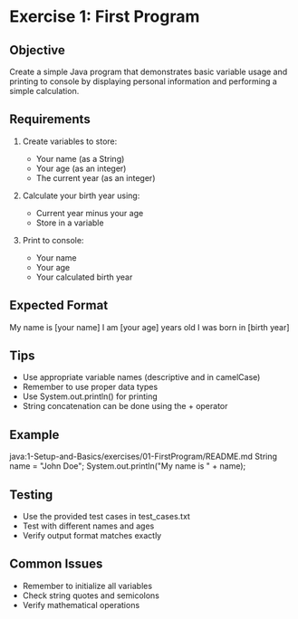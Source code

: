 # Exercise 1: First Program

## Objective
Create a simple Java program that demonstrates basic variable usage and printing to console by displaying personal information and performing a simple calculation.

## Requirements
1. Create variables to store:
   - Your name (as a String)
   - Your age (as an integer)
   - The current year (as an integer)

2. Calculate your birth year using:
   - Current year minus your age
   - Store in a variable

3. Print to console:
   - Your name
   - Your age
   - Your calculated birth year

## Expected Format 
My name is [your name]
I am [your age] years old
I was born in [birth year]

## Tips
- Use appropriate variable names (descriptive and in camelCase)
- Remember to use proper data types
- Use System.out.println() for printing
- String concatenation can be done using the + operator

## Example
java:1-Setup-and-Basics/exercises/01-FirstProgram/README.md
String name = "John Doe";
System.out.println("My name is " + name);

## Testing
- Use the provided test cases in test_cases.txt
- Test with different names and ages
- Verify output format matches exactly

## Common Issues
- Remember to initialize all variables
- Check string quotes and semicolons
- Verify mathematical operations

